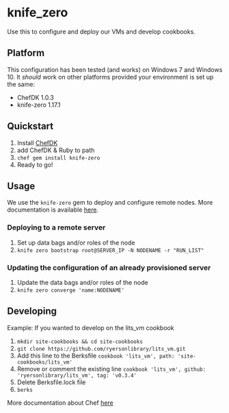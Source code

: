 # knife_zero
Use this to configure and deploy our VMs and develop cookbooks.

## Platform
This configuration has been tested (and works) on Windows 7 and Windows 10. It *should* work on other platforms provided your environment is set up the same:
- ChefDK 1.0.3
- knife-zero 1.17.1

## Quickstart
1. Install [ChefDK](https://downloads.chef.io/chef-dk/)
2. add ChefDK & Ruby to path
3. `chef gem install knife-zero`
4. Ready to go!

## Usage
We use the `knife-zero` gem to deploy and configure remote nodes. More documentation is available [here](https://knife-zero.github.io/).

### Deploying to a remote server
1. Set up data bags and/or roles of the node
2. `knife zero bootstrap root@SERVER_IP -N NODENAME -r "RUN_LIST"`

### Updating the configuration of an already provisioned server
1. Update the data bags and/or roles of the node
2. `knife zero converge 'name:NODENAME'`

## Developing
Example: If you wanted to develop on the lits_vm cookbook

1. `mkdir site-cookbooks && cd site-cookbooks`
2. `git clone https://github.com/ryersonlibrary/lits_vm.git`
3. Add this line to the Berksfile `cookbook 'lits_vm', path: 'site-cookbooks/lits_vm'`
4. Remove or comment the existing line `cookbook 'lits_vm', github: 'ryersonlibrary/lits_vm', tag: 'v0.3.4'`
5. Delete Berksfile.lock file
6. `berks`

More documentation about Chef [here](https://docs.chef.io/)

